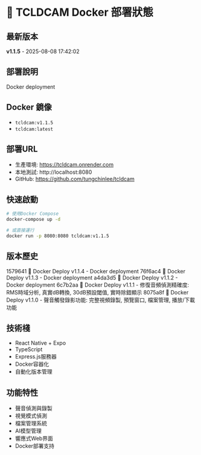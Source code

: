 # 🐳 TCLDCAM Docker 部署狀態

## 最新版本
**v1.1.5** - 2025-08-08 17:42:02

## 部署說明
Docker deployment

## Docker 鏡像
- `tcldcam:v1.1.5`
- `tcldcam:latest`

## 部署URL
- 生產環境: https://tcldcam.onrender.com
- 本地測試: http://localhost:8080
- GitHub: https://github.com/tungchinlee/tcldcam

## 快速啟動
```bash
# 使用Docker Compose
docker-compose up -d

# 或直接運行
docker run -p 8080:8080 tcldcam:v1.1.5
```

## 版本歷史
1579641 🐳 Docker Deploy v1.1.4 - Docker deployment
76f6ac4 🐳 Docker Deploy v1.1.3 - Docker deployment
a4da3d5 🐳 Docker Deploy v1.1.2 - Docker deployment
6c7b2aa 🐳 Docker Deploy v1.1.1 - 修復音頻偵測精確度: RMS時域分析, 真實dB轉換, 30dB預設閾值, 實時除錯顯示
8075a8f 🐳 Docker Deploy v1.1.0 - 聲音觸發錄影功能: 完整視頻錄製, 預覽窗口, 檔案管理, 播放/下載功能

## 技術棧
- React Native + Expo
- TypeScript  
- Express.js服務器
- Docker容器化
- 自動化版本管理

## 功能特性
- 聲音偵測與錄製
- 視覺模式偵測
- 檔案管理系統
- AI模型管理
- 響應式Web界面
- Docker部署支持
